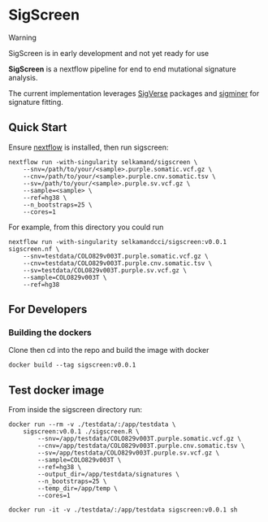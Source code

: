 # SigScreen

> [!WARNING]
> SigScreen is in early development and not yet ready for use

**SigScreen** is a nextflow pipeline for end to end mutational signature analysis.

The current implementation leverages [SigVerse](https://github.com/selkamand/sigverse) packages and [sigminer](https://github.com/ShixiangWang/sigminer) for signature fitting.


## Quick Start

Ensure [nextflow](https://www.nextflow.io/docs/latest/install.html) is installed, then run sigscreen:

```
nextflow run -with-singularity selkamand/sigscreen \
    --snv=/path/to/your/<sample>.purple.somatic.vcf.gz \
    --cnv=/path/to/your/<sample>.purple.cnv.somatic.tsv \
    --sv=/path/to/your/<sample>.purple.sv.vcf.gz \
    --sample=<sample> \
    --ref=hg38 \
    --n_bootstraps=25 \
    --cores=1
```

For example, from this directory you could run
```
nextflow run -with-singularity selkamandcci/sigscreen:v0.0.1 sigscreen.nf \
    --snv=testdata/COLO829v003T.purple.somatic.vcf.gz \
    --cnv=testdata/COLO829v003T.purple.cnv.somatic.tsv \
    --sv=testdata/COLO829v003T.purple.sv.vcf.gz \
    --sample=COLO829v003T \
    --ref=hg38
```

## For Developers

### Building the dockers

Clone then cd into the repo and build the image with docker
```
docker build --tag sigscreen:v0.0.1
```

## Test docker image

From inside the sigscreen directory run:

```
docker run --rm -v ./testdata/:/app/testdata \
    sigscreen:v0.0.1 ./sigscreen.R \
        --snv=/app/testdata/COLO829v003T.purple.somatic.vcf.gz \
        --cnv=/app/testdata/COLO829v003T.purple.cnv.somatic.tsv \
        --sv=/app/testdata/COLO829v003T.purple.sv.vcf.gz \
        --sample=COLO829v003T \
        --ref=hg38 \
        --output_dir=/app/testdata/signatures \
        --n_bootstraps=25 \
        --temp_dir=/app/temp \
        --cores=1
```

```
docker run -it -v ./testdata/:/app/testdata sigscreen:v0.0.1 sh
```